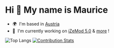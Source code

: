 
Hi 👋 My name is Maurice
========================

* 🌍  I'm based in [Austria](https://en.wikipedia.org/wiki/Austria)
* 🚀  I'm currently working on [iZeMod 5.0](http://github.com/iZeStudios/iZeMod) & [more](https://github.com/jxstmaurice?tab=repositories) !


![Top Langs](https://github-readme-stats.vercel.app/api/top-langs/?username=jxstMaurice&size_weight=0.5&count_weight=0.5&theme=dark)
[![Contribution Stats](https://github-contribution-stats.vercel.app/api/?username=jxstmaurice)](https://github.com/jxstMaurice)
